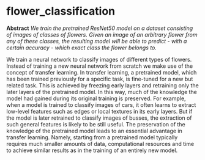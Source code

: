 # flower_classification

**Abstract** *We train the pretrained ResNet50 model on a dataset consisting of images of classes of flowers. Given an image of an arbitrary flower from any of these classes, the resulting model will be able to predict - with a certain accuracy - which exact class the flower belongs to.*

We train a neural network to classify images of different types of flowers. Instead of training a new neural network from scratch we make use of the concept of transfer learning. In transfer learning, a pretrained model, which has been trained previously for a specific task, is fine-tuned for a new but related task. This is achieved by freezing early layers and retraining only the later layers of the pretrained model. In this way, much of the knowledge the model had gained during its original training is preserved. For example, when a model is trained to classify images of cars, it often learns to extract low-level features such as edges or local textures in its early layers. But if the model is later retrained to classify images of busses, the extraction of such general features is likely to be still useful. The preservation of the knowledge of the pretrained model leads to an essential advantage in transfer learning. Namely, starting from a pretrained model typically requires much smaller amounts of data, computational resources and time to achieve similar results as in the training of an entirely new model.
